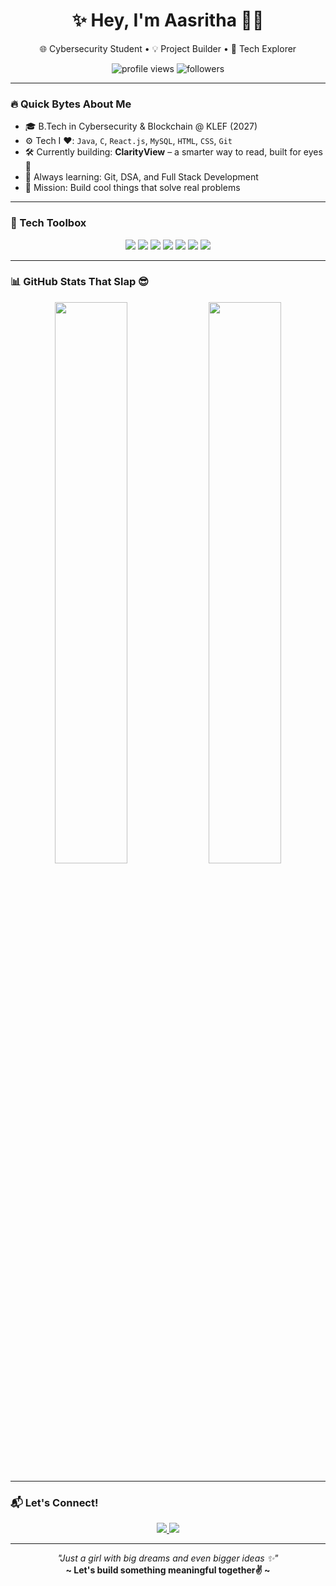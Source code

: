 <h1 align="center">✨ Hey, I'm Aasritha 👩‍💻</h1>

<p align="center">
  🌐 Cybersecurity Student • 💡 Project Builder • 🌱 Tech Explorer  
</p>

<p align="center">
  <img src="https://komarev.com/ghpvc/?username=aasrithach&label=Profile+Views&color=9b59b6" alt="profile views"/>
  <img src="https://img.shields.io/github/followers/aasrithach?label=Followers&style=social" alt="followers"/>
</p>

---

### 🔥 Quick Bytes About Me

- 🎓 B.Tech in Cybersecurity & Blockchain @ KLEF (2027)  
- ⚙️ Tech I ❤️: `Java`, `C`, `React.js`, `MySQL`, `HTML`, `CSS`, `Git`
- 🛠️ Currently building: **ClarityView** – a smarter way to read, built for eyes 👀  
- 🧠 Always learning: Git, DSA, and Full Stack Development  
- 🎯 Mission: Build cool things that solve real problems  

---

### 🧰 Tech Toolbox

<p align="center">
  <img src="https://img.shields.io/badge/Java-ED8B00?style=for-the-badge&logo=java&logoColor=white"/>
  <img src="https://img.shields.io/badge/C-00599C?style=for-the-badge&logo=c&logoColor=white"/>
  <img src="https://img.shields.io/badge/React-61DAFB?style=for-the-badge&logo=react&logoColor=black"/>
  <img src="https://img.shields.io/badge/MySQL-00758F?style=for-the-badge&logo=mysql&logoColor=white"/>
  <img src="https://img.shields.io/badge/HTML-E34F26?style=for-the-badge&logo=html5&logoColor=white"/>
  <img src="https://img.shields.io/badge/CSS-1572B6?style=for-the-badge&logo=css3&logoColor=white"/>
  <img src="https://img.shields.io/badge/Git-F05032?style=for-the-badge&logo=git&logoColor=white"/>
</p>

---

### 📊 GitHub Stats That Slap 😎

<p align="center">
  <img src="https://github-readme-stats.vercel.app/api?username=aasrithach&show_icons=true&theme=tokyonight" width="48%"/>
  <img src="https://github-readme-stats.vercel.app/api/top-langs/?username=aasrithach&layout=compact&theme=tokyonight" width="48%"/>
</p>

---

### 📬 Let's Connect!

<p align="center">
  <a href="https://www.linkedin.com/in/aasritha-chinthagunta-611397320/">
    <img src="https://img.shields.io/badge/LinkedIn-0077B5?style=for-the-badge&logo=linkedin&logoColor=white"/>
  </a>
  <a href="mailto:aasritha.0246@gmail.com">
    <img src="https://img.shields.io/badge/Gmail-D14836?style=for-the-badge&logo=gmail&logoColor=white"/>
  </a>
</p>

---

<p align="center">
  <i>"Just a girl with big dreams and even bigger ideas ✨"</i><br/>
  <b>~ Let's build something meaningful together✌️ ~</b>
</p>

